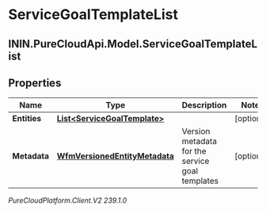 # ServiceGoalTemplateList

## ININ.PureCloudApi.Model.ServiceGoalTemplateList

## Properties

|Name | Type | Description | Notes|
|------------ | ------------- | ------------- | -------------|
| **Entities** | [**List&lt;ServiceGoalTemplate&gt;**](ServiceGoalTemplate) |  | [optional] |
| **Metadata** | [**WfmVersionedEntityMetadata**](WfmVersionedEntityMetadata) | Version metadata for the service goal templates | [optional] |



_PureCloudPlatform.Client.V2 239.1.0_
